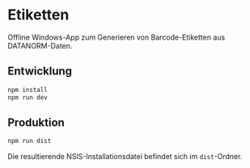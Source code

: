 # Etiketten

Offline Windows-App zum Generieren von Barcode-Etiketten aus DATANORM-Daten.

## Entwicklung

```bash
npm install
npm run dev
```

## Produktion

```bash
npm run dist
```

Die resultierende NSIS-Installationsdatei befindet sich im `dist`-Ordner.
